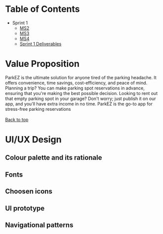 # Table of Contents

* Sprint 1
  * [MS2](./sprint-1/MS2.md)
  * [MS3](./sprint-1/MS3.md)
  * [MS4](./sprint-1/MS4.md)
  * [Sprint 1 Deliverables](./sprint-1/Sprint%201.md)

# Value Proposition

ParkEZ is the ultimate solution for anyone tired of the parking headache. It offers convenience, time savings, cost-efficiency, and peace of mind. Planning a trip? You can make parking spot reservations in advance, ensuring that you're making the best possible decision. Looking to rent out that empty parking spot in your garage? Don't worry; just publish it on our app, and you'll have extra income in no time. ParkEZ is the go-to app for stress-free parking reservations <br><br>
[Back to top](/sprint-2/MS6.md)

# UI/UX Design 
## Colour palette and its rationale

## Fonts

## Choosen icons

## UI prototype

## Navigational patterns
